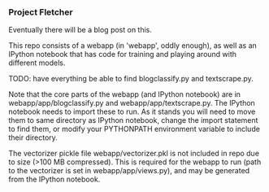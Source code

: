 ### Project Fletcher

Eventually there will be a blog post on this. 

This repo consists of a webapp (in 'webapp', oddly enough), as well as an IPython notebook that has code for training and playing around with different models. 

TODO: have everything be able to find blogclassify.py and textscrape.py.

Note that the core parts of the webapp (and IPython notebook) are in webapp/app/blogclassify.py and webapp/app/textscrape.py. The IPython notebook needs to import these to run. As it stands you will need to move them to same directory as IPython notebook, change the import statement to find them, or modify your PYTHONPATH environment variable to include their directory. 

The vectorizer pickle file webapp/vectorizer.pkl is not included in repo due to size (>100 MB compressed).
This is required for the webapp to run (path to the vectorizer is set in webapp/app/views.py), and may be generated from the IPython notebook. 


